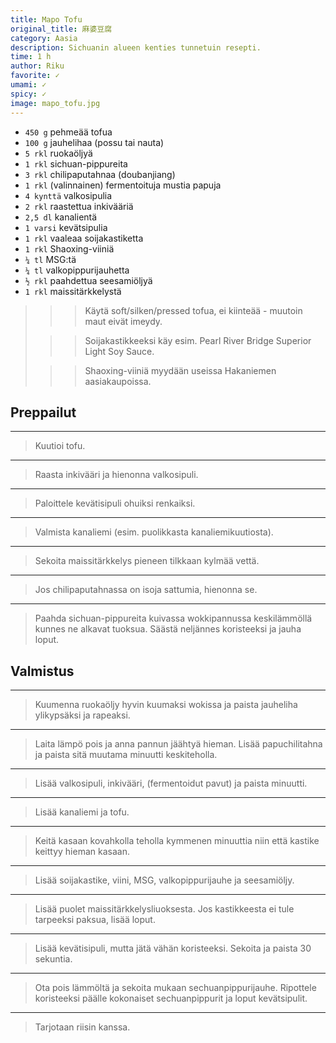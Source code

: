 ```yaml
---
title: Mapo Tofu
original_title: 麻婆豆腐
category: Aasia
description: Sichuanin alueen kenties tunnetuin resepti.
time: 1 h
author: Riku
favorite: ✓
umami: ✓
spicy: ✓
image: mapo_tofu.jpg
---
```


* `450 g` pehmeää tofua 
* `100 g` jauhelihaa (possu tai nauta)
* `5 rkl` ruokaöljyä
* `1 rkl` sichuan-pippureita
* `3 rkl` chilipaputahnaa (doubanjiang)
* `1 rkl` (valinnainen) fermentoituja mustia papuja
* `4 kynttä` valkosipulia
* `2 rkl` raastettua inkivääriä
* `2,5 dl` kanalientä
* `1 varsi` kevätsipulia
* `1 rkl` vaaleaa soijakastiketta
* `1 rkl` Shaoxing-viiniä
* `¼ tl` MSG:tä
* `¼ tl` valkopippurijauhetta
* `½ rkl` paahdettua seesamiöljyä
* `1 rkl` maissitärkkelystä

>>> Käytä soft/silken/pressed tofua, ei kiinteää - muutoin maut eivät imeydy.
>
>>> Soijakastikkeeksi käy esim. Pearl River Bridge Superior Light Soy Sauce.
>
>>> Shaoxing-viiniä myydään useissa Hakaniemen aasiakaupoissa.

## Preppailut

---

> Kuutioi tofu.

---

> Raasta inkivääri ja hienonna valkosipuli.

---

> Paloittele kevätisipuli ohuiksi renkaiksi.

---

> Valmista kanaliemi (esim. puolikkasta kanaliemikuutiosta).

---

> Sekoita maissitärkkelys pieneen tilkkaan kylmää vettä.

---

> Jos chilipaputahnassa on isoja sattumia, hienonna se.

---

> Paahda sichuan-pippureita kuivassa wokkipannussa keskilämmöllä kunnes ne alkavat tuoksua. Säästä neljännes koristeeksi ja jauha loput.

## Valmistus

---

> Kuumenna ruokaöljy hyvin kuumaksi wokissa ja paista jauheliha ylikypsäksi ja rapeaksi.

---

> Laita lämpö pois ja anna pannun jäähtyä hieman. Lisää papuchilitahna ja paista sitä muutama minuutti keskiteholla.

---

> Lisää valkosipuli, inkivääri, (fermentoidut pavut) ja paista minuutti.

---

> Lisää kanaliemi ja tofu.

---

> Keitä kasaan kovahkolla teholla kymmenen minuuttia niin että kastike keittyy hieman kasaan.

---

> Lisää soijakastike, viini, MSG, valkopippurijauhe ja seesamiöljy.

---

> Lisää puolet maissitärkkelysliuoksesta. Jos kastikkeesta ei tule tarpeeksi paksua, lisää loput.

---

> Lisää kevätisipuli, mutta jätä vähän koristeeksi. Sekoita ja paista 30 sekuntia. 

---

> Ota pois lämmöltä ja sekoita mukaan sechuanpippurijauhe. Ripottele koristeeksi päälle kokonaiset sechuanpippurit ja loput kevätsipulit.

---

> Tarjotaan riisin kanssa.